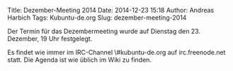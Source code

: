 Title: Dezember-Meeting 2014
Date: 2014-12-23 15:18
Author: Andreas Harbich
Tags: Kubuntu-de.org
Slug: dezember-meeting-2014

Der Termin für das Dezembermeeting wurde auf Dienstag den 23. Dezember,
19 Uhr festgelegt.

</p>
Es findet wie immer im IRC-Channel \#kubuntu-de.org auf irc.freenode.net
statt. Die Agenda ist wie üblich im Wiki zu finden.

</p>

